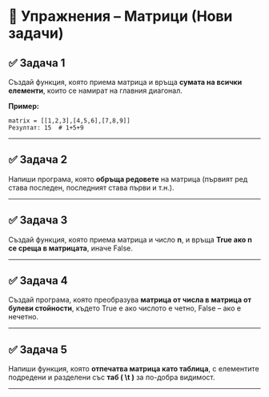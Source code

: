 # 📝 Упражнения – Матрици (Нови задачи)

## ✅ Задача 1
Създай функция, която приема матрица и връща **сумата на всички елементи**, които се намират на главния диагонал.

**Пример:**  
```
matrix = [[1,2,3],[4,5,6],[7,8,9]]
Резултат: 15  # 1+5+9
```

---

## ✅ Задача 2
Напиши програма, която **обръща редовете** на матрица (първият ред става последен, последният става първи и т.н.).

---

## ✅ Задача 3
Създай функция, която приема матрица и число **n**, и връща **True ако n се среща в матрицата**, иначе False.

---

## ✅ Задача 4
Създай програма, която преобразува **матрица от числа в матрица от булеви стойности**, където True е ако числото е четно, False – ако е нечетно.

---

## ✅ Задача 5
Напиши функция, която **отпечатва матрица като таблица**, с елементите подредени и разделени със **таб ( \t )** за по-добра видимост.

---